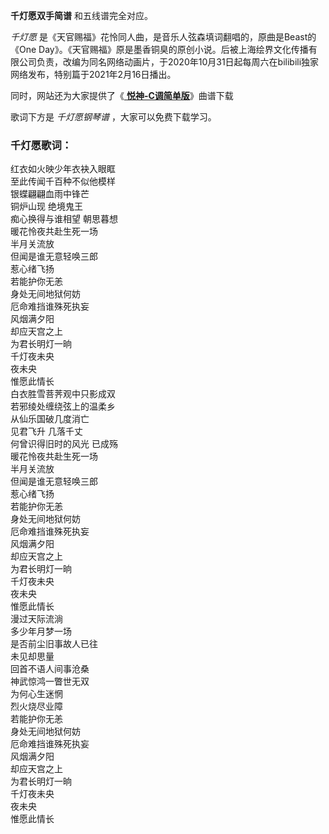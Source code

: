 

**千灯愿双手简谱** 和五线谱完全对应。

_千灯愿_ 是《天官赐福》花怜同人曲，是音乐人弦森填词翻唱的，原曲是Beast的《One
Day》。《天官赐福》原是墨香铜臭的原创小说。后被上海绘界文化传播有限公司负责，改编为同名网络动画片，于2020年10月31日起每周六在bilibili独家网络发布，特别篇于2021年2月16日播出。

同时，网站还为大家提供了《[ **悦神-C调简单版**](Music-11833-悦神-C调简单版-天官赐福同人曲.html "悦神-
C调简单版")》曲谱下载

歌词下方是 _千灯愿钢琴谱_ ，大家可以免费下载学习。

### 千灯愿歌词：

红衣如火映少年衣袂入眼眶  
至此传闻千百种不似他模样  
银蝶翩翩血雨中锋芒  
铜炉山现 绝境鬼王  
痴心换得与谁相望 朝思暮想  
暖花怜夜共赴生死一场  
半月关流放  
但闻是谁无意轻唤三郎  
惹心绪飞扬  
若能护你无恙  
身处无间地狱何妨  
厄命难挡谁殊死执妄  
风烟满夕阳  
却应天宫之上  
为君长明灯一晌  
千灯夜未央  
夜未央  
惟愿此情长  
白衣胜雪菩荠观中只影成双  
若邪绫处缠绕弦上的温柔乡  
从仙乐国破几度消亡  
见君飞升 几落千丈  
何曾识得旧时的风光 已成殇  
暖花怜夜共赴生死一场  
半月关流放  
但闻是谁无意轻唤三郎  
惹心绪飞扬  
若能护你无恙  
身处无间地狱何妨  
厄命难挡谁殊死执妄  
风烟满夕阳  
却应天宫之上  
为君长明灯一晌  
千灯夜未央  
夜未央  
惟愿此情长  
漫过天际流淌  
多少年月梦一场  
是否前尘旧事故人已往  
未见却思量  
回首不语人间事沧桑  
神武惊鸿一瞥世无双  
为何心生迷惘  
烈火烧尽业障  
若能护你无恙  
身处无间地狱何妨  
厄命难挡谁殊死执妄  
风烟满夕阳  
却应天宫之上  
为君长明灯一晌  
千灯夜未央  
夜未央  
惟愿此情长

